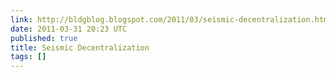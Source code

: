 ```yaml
---
link: http://bldgblog.blogspot.com/2011/03/seismic-decentralization.html
date: 2011-03-31 20:23 UTC
published: true
title: Seismic Decentralization
tags: []
---
```



